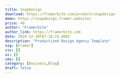 ```yaml
---
title: SnapDesign
download: https://framerbite.com/product/snapdesign
demo: https://snapdesign.framer.website/
price: 49
author: "Framerbite"
author_link: https://framerbite.com
date: 2024-12-30T07:18:23.408Z
description: "Productized Design Agency Template"
ssg: [Framer]
css: []
ui: []
cms: []
category: [Business,Blog]
draft: false
---
```

